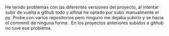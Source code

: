  He tenido problemas con las diferentes versiones  del proyecto, al intentar subir de vuelta a github  todo y alfinal he optado por subir manualmente el py. Probe con varios repositorios pero ninguno me dejaba subirlo y se hacia el commmit de ninguna forma .
 En los proyectos anteriores subidos a github no tuve ese problema. 
